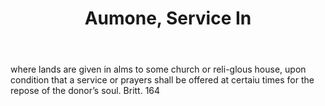 ---
title: Aumone, Service In
letter: A
permalink: "/definitions/aumone-service-in.html"
body: where lands are given in alms to some church or reli-glous house, upon condition
  that a service or prayers shall be offered at certaiu times for the repose of the
  donor’s soul. Britt. 164
published_at: '2018-07-07'
layout: post
---